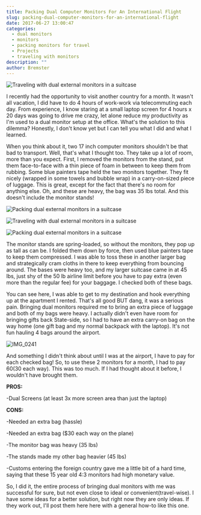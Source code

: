 ```yaml
---
title: Packing Dual Computer Monitors For An International Flight
slug: packing-dual-computer-monitors-for-an-international-flight
date: 2017-06-27 13:00:47
categories:
  - dual monitors
  - monitors
  - packing monitors for travel
  - Projects
  - traveling with monitors
description: ""
author: Bremster
---
```



![Traveling with dual external monitors in a suitcase](/uploads/2017/06/IMG_0241-Copy-300x225.jpg)

I recently had the opportunity to visit another country for a month. It wasn't all vacation, I did have to do 4 hours of work-work via telecommuting each day. From experience, I know staring at a small laptop screen for 4 hours x 20 days was going to drive me crazy, let alone reduce my productivity as I'm used to a dual monitor setup at the office. What's the solution to this dilemma? Honestly, I don't know yet but I can tell you what I did and what I learned.

When you think about it, two 17 inch computer monitors shouldn't be that bad to transport. Well, that's what I thought too. They take up a lot of room, more than you expect. First, I removed the monitors from the stand, put them face-to-face with a thin piece of foam in between to keep them from rubbing. Some blue painters tape held the two monitors together. They fit nicely (wrapped in some towels and bubble wrap) in a carry-on-sized piece of luggage. This is great, except for the fact that there's no room for anything else. Oh, and these are heavy, the bag was 35 lbs total. And this doesn't include the monitor stands!

![Packing dual external monitors in a suitcase](/uploads/2017/06/IMG_0172-300x225.jpg)

![Traveling with dual external monitors in a suitcase](/uploads/2017/06/IMG_0170-300x225.jpg)

![Packing dual external monitors in a suitcase](/uploads/2017/06/IMG_0173-300x225.jpg)

The monitor stands are spring-loaded, so without the monitors, they pop up as tall as can be. I folded them down by force, then used blue painters tape to keep them compressed. I was able to toss these in another larger bag and strategically cram cloths in there to keep everything from bouncing around. The bases were heavy too, and my larger suitcase came in at 45 lbs, just shy of the 50 lb airline limit before you have to pay extra (even more than the regular fee) for your baggage. I checked both of these bags.

You can see here, I was able to get to my destination and hook everything up at the apartment I rented. That's all good BUT dang, it was a serious pain. Bringing dual monitors required me to bring an extra piece of luggage and both of my bags were heavy. I actually didn't even have room for bringing gifts back State-side, so I had to have an extra carry-on bag on the way home (one gift bag and my normal backpack with the laptop). It's not fun hauling 4 bags around the airport.

![IMG_0241](/uploads/2017/06/IMG_0241-Copy-1024x768.jpg)

And something I didn't think about until I was at the airport, I have to pay for each checked bag! So, to use these 2 monitors for a month, I had to pay $60 ($30 each way). This was too much. If I had thought about it before, I wouldn't have brought them.

**PROS:**

-Dual Screens (at least 3x more screen area than just the laptop)

**CONS:**

-Needed an extra bag (hassle)

-Needed an extra bag ($30 each way on the plane)

-The monitor bag was heavy (35 lbs)

-The stands made my other bag heavier (45 lbs)

-Customs entering the foreign country gave me a little bit of a hard time, saying that these 15 year old 4:3 monitors had high monetary value.

So, I did it, the entire process of bringing dual monitors with me was successful for sure, but not even close to ideal or convenient(travel-wise). I have some ideas for a better solution, but right now they are only ideas. If they work out, I'll post them here here with a general how-to like this one.
